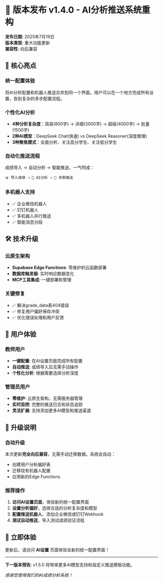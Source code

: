 # 🚀 版本发布 v1.4.0 - AI分析推送系统重构

**发布日期**: 2025年7月19日  
**版本类型**: 重大功能更新  
**兼容性**: 向后兼容

## 🎯 核心亮点

### 统一配置体验
将AI分析配置和机器人推送合并到同一个界面，用户可以在一个地方完成所有设置，告别复杂的多步配置流程。

### 个性化AI分析
- **4种分析复杂度**：简易(800字) → 详细(2000字) → 超级(4000字) → 批量(1500字)
- **2种AI模型**：DeepSeek Chat(快速) vs DeepSeek Reasoner(深度推理)
- **3种聚焦模式**：全面分析、关注高分学生、关注低分学生

### 自动化推送流程
成绩导入 → 自动分析 → 智能推送，一气呵成：
```
📊 导入成绩 → 🤖 AI分析 → 📱 多群推送
```

### 多机器人支持
- ✅ 企业微信机器人
- ✅ 钉钉机器人  
- ✅ 多机器人并行推送
- ✅ 智能消息分段

## 🛠️ 技术升级

### 云原生架构
- **Supabase Edge Functions**: 零维护的云函数部署
- **数据库触发器**: 实时响应数据变化
- **MCP工具集成**: 一键部署和管理

### 关键修复
- ✅ 解决grade_data表404错误
- ✅ 修复用户偏好保存冲突
- ✅ 优化错误处理和用户反馈

## 📱 用户体验

### 教师用户
- **一键配置**: 在AI设置页面完成所有配置
- **自动推送**: 成绩导入后无需手动操作
- **个性化分析**: 根据需要选择分析深度

### 管理员用户  
- **零维护**: 云原生架构，无需服务器管理
- **实时监控**: 完整的推送日志和状态追踪
- **灵活扩展**: 支持添加更多AI模型和推送渠道

## 🔧 升级说明

### 自动升级
本次更新**完全向后兼容**，无需手动迁移数据。系统会自动：
- 创建用户分析偏好表
- 迁移现有机器人配置
- 应用新的Edge Functions

### 推荐操作
1. **访问AI设置页面**，体验新的统一配置界面
2. **设置分析偏好**，选择合适的分析复杂度和模型
3. **配置推送机器人**，添加企业微信或钉钉Webhook
4. **测试自动推送**，导入测试成绩验证流程

## 🎉 立即体验

更新后，请访问 **AI设置** 页面体验全新的统一配置界面！

---

**下一版本预告**: v1.5.0 将带来更多AI模型支持和自定义推送模板功能。

*感谢您使用我们的AI成绩分析系统！*